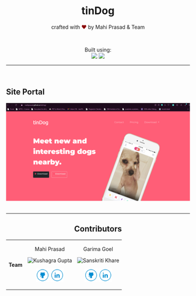<div align="center">
<h1 align="center"> tinDog </h1> 
</div>


<p align="center">
crafted with <span style="color: #8b0000;">&hearts;</span> by Mahi Prasad & Team
</p>

<br>

<p align="center">
Built using:
<br> 
   <img src="https://external-content.duckduckgo.com/iu/?u=https%3A%2F%2Fwww.pikpng.com%2Fpngl%2Fm%2F150-1506141_html-css-and-javascript-logo-html5-css3-js.png&f=1&nofb=1" height="30" />
    <img src="https://img.shields.io/badge/Visual_Studio_Code-0078D4?style=for-the-badge&logo=visual%20studio%20code&logoColor=white" /> 
</p>


<hr>
<br>

## Site Portal

<div align="center">
<a href="https://mahiprasad.github.io/tinDog/" target="_blank"> <img alt="tinDog" src="./images/2022-11-26.png" /> </a>
<br>
<br>
<hr>

## Contributors

<table>
<tr align="center">
<th>Team</th>

<td>

Mahi Prasad

<p align="center">
  <img src = "https://github.com/mahiprasad.png?size=128"  height="120" alt="Kushagra Gupta">
</p>
<p align="center">
<a href = "https://github.com/mahiprasad"><img src = "./images/readme/github_icon.svg" width="36" height = "36"/></a>
<a href = "https://www.linkedin.com/in/mahi-prasad-7973211b6/">
  <img src = "./images/readme/linkedin_icon.svg" width="36" height="36"/>
</a>
</p>
</td>

<td>

Garima Goel

<p align="center">
<img src = "https://github.com/Garimaagoel.png?size=128"  height="120" alt="Sanskriti Khare">
</p>
<p align="center">
<a href = "https://github.com/Garimaagoel"><img src = "./images/readme/github_icon.svg" width="36" height = "36"/></a>
<a href = "https://www.linkedin.com/in/garima-goel-b52538212/">
  <img src = "./images/readme/linkedin_icon.svg" width="36" height="36"/>
</a>
</p>
</td>


</tr>

</table>

